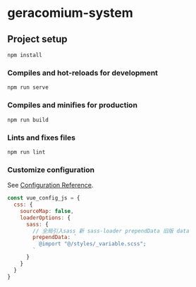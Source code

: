 # geracomium-system

## Project setup
```
npm install
```

### Compiles and hot-reloads for development
```
npm run serve
```

### Compiles and minifies for production
```
npm run build
```

### Lints and fixes files
```
npm run lint
```

### Customize configuration
See [Configuration Reference](https://cli.vuejs.org/config/).


```js
const vue_config_js = {
  css: {
    sourceMap: false,
    loaderOptions: {
      sass: {
        // 全局引入sass 新 sass-loader prependData 旧版 data
        prependData: `
          @import "@/styles/_variable.scss";
        `
      }
    }
  }
}
```